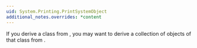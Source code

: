 ```yaml
---
uid: System.Printing.PrintSystemObject
additional_notes.overrides: *content
---
```


<p>If you derive a class from <xref href="System.Printing.PrintSystemObject"></xref>, you may want to derive a collection of objects of that class from <xref href="System.Printing.PrintSystemObjects"></xref>.</p>


